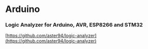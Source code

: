 # Arduino

### Logic Analyzer for Arduino, AVR, ESP8266 and STM32

[https://github.com/aster94/logic-analyzer](https://github.com/aster94/logic-analyzer)
